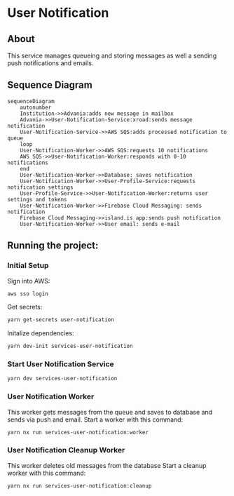 # User Notification

## About

This service manages queueing and storing messages as well a sending push notifications and emails.

## Sequence Diagram
```mermaid
sequenceDiagram
    autonumber
    Institution->>Advania:adds new message in mailbox
    Advania->>User-Notification-Service:xroad:sends message notification
    User-Notification-Service->>AWS SQS:adds processed notification to queue
    loop
    User-Notification-Worker->>AWS SQS:requests 10 notifications
    AWS SQS->>User-Notification-Worker:responds with 0-10 notifications
    end
    User-Notification-Worker->>Database: saves notification
    User-Notification-Worker->>User-Profile-Service:requests notification settings
    User-Profile-Service->>User-Notification-Worker:returns user settings and tokens
    User-Notification-Worker->>Firebase Cloud Messaging: sends notification
    Firebase Cloud Messaging->>island.is app:sends push notification
    User-Notification-Worker->>User email: sends e-mail
```



## Running the project:

### Initial Setup

Sign into AWS:
```sh
aws sso login
```

Get secrets:
```sh
yarn get-secrets user-notification
```

Initalize dependencies:
```sh
yarn dev-init services-user-notification
```

### Start User Notification Service
```sh
yarn dev services-user-notification
```

### User Notification Worker
This worker gets messages from the queue and saves to database and sends via push and email.
Start a worker with this command:
```sh
yarn nx run services-user-notification:worker
```

### User Notification Cleanup Worker
This worker deletes old messages from the database 
Start a cleanup worker with this command:
```sh
yarn nx run services-user-notification:cleanup
```